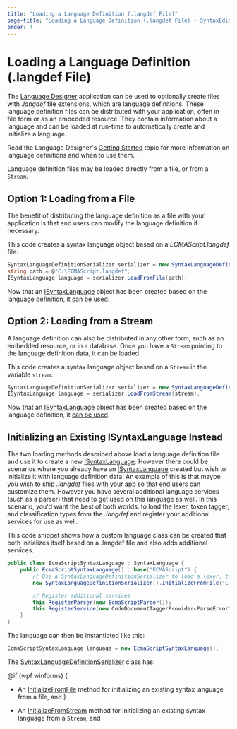 ```yaml
---
title: "Loading a Language Definition (.langdef File)"
page-title: "Loading a Language Definition (.langdef File) - SyntaxEditor Language Creation Guide"
order: 4
---
```

# Loading a Language Definition (.langdef File)

The [Language Designer](../language-designer-tool/index.md) application can be used to optionally create files with *.langdef* file extensions, which are language definitions.  These language definition files can be distributed with your application, often in file form or as an embedded resource.  They contain information about a language and can be loaded at run-time to automatically create and initialize a language.

Read the Language Designer's [Getting Started](../language-designer-tool/getting-started.md) topic for more information on language definitions and when to use them.

Language definition files may be loaded directly from a file, or from a `Stream`.

## Option 1: Loading from a File

The benefit of distributing the language definition as a file with your application is that end users can modify the language definition if necessary.

This code creates a syntax language object based on a *ECMAScript.langdef* file:

```csharp
SyntaxLanguageDefinitionSerializer serializer = new SyntaxLanguageDefinitionSerializer();
string path = @"C:\ECMAScript.langdef";
ISyntaxLanguage language = serializer.LoadFromFile(path);
```

Now that an [ISyntaxLanguage](xref:ActiproSoftware.Text.ISyntaxLanguage) object has been created based on the language definition, it [can be used](using-language.md).

## Option 2: Loading from a Stream

A language definition can also be distributed in any other form, such as an embedded resource, or in a database.  Once you have a `Stream` pointing to the language definition data, it can be loaded.

This code creates a syntax language object based on a `Stream` in the variable `stream`:

```csharp
SyntaxLanguageDefinitionSerializer serializer = new SyntaxLanguageDefinitionSerializer();
ISyntaxLanguage language = serializer.LoadFromStream(stream);
```

Now that an [ISyntaxLanguage](xref:ActiproSoftware.Text.ISyntaxLanguage) object has been created based on the language definition, it [can be used](using-language.md).

## Initializing an Existing ISyntaxLanguage Instead

The two loading methods described above load a language definition file and use it to create a new [ISyntaxLanguage](xref:ActiproSoftware.Text.ISyntaxLanguage).  However there could be scenarios where you already have an [ISyntaxLanguage](xref:ActiproSoftware.Text.ISyntaxLanguage) created but wish to initialize it with language definition data.  An example of this is that maybe you wish to ship *.langdef* files with your app so that end users can customize them.  However you have several additional language services (such as a parser) that need to get used on this language as well.  In this scenario, you'd want the best of both worlds: to load the lexer, token tagger, and classification types from the *.langdef* and register your additional services for use as well.

This code snippet shows how a custom language class can be created that both initializes itself based on a .langdef file and also adds additional services.

```csharp
public class EcmaScriptSyntaxLanguage : SyntaxLanguage {
	public EcmaScriptSyntaxLanguage() : base("ECMAScript") {
		// Use a SyntaxLanguageDefinitionSerializer to load a lexer, token tagger, etc. from a .langdef file
		new SyntaxLanguageDefinitionSerializer().InitializeFromFile("C:\ECMAScript.langdef");

		// Register additional services
		this.RegisterParser(new EcmaScriptParser());
		this.RegisterService(new CodeDocumentTaggerProvider<ParseErrorTagger>(typeof(ParseErrorTagger)));
	}
}
```

The language can then be instantiated like this:

```csharp
EcmaScriptSyntaxLanguage language = new EcmaScriptSyntaxLanguage();
```

The [SyntaxLanguageDefinitionSerializer](xref:ActiproSoftware.Text.Implementation.SyntaxLanguageDefinitionSerializer) class has:

@if (wpf winforms) {
- An [InitializeFromFile](xref:ActiproSoftware.Text.Implementation.SyntaxLanguageDefinitionSerializer.InitializeFromFile*) method for initializing an existing syntax language from a file, and 
}

- An [InitializeFromStream](xref:ActiproSoftware.Text.Implementation.SyntaxLanguageDefinitionSerializer.InitializeFromStream*) method for initializing an existing syntax language from a `Stream`, and
